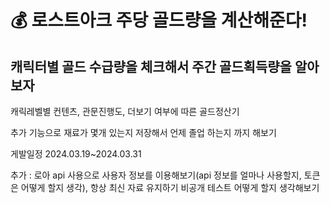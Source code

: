 # 💰 로스트아크 주당 골드량을 계산해준다!

## 캐릭터별 골드 수급량을 체크해서 주간 골드획득량을 알아보자

캐릭레벨별 컨텐츠, 관문진행도, 더보기 여부에 따른 골드정산기

추가 기능으로 재료가 몇개 있는지 저장해서 언제 졸업 하는지 까지 해보기

게발일정
2024.03.19~2024.03.31

추가 : 로아 api 사용으로 사용자 정보를 이용해보기(api 정보를 얼마나 사용할지, 토큰은 어떻게 할지 생각), 항상 최신 자료 유지하기
비공개 테스트 어떻게 할지 생각해보기
